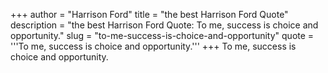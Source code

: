 +++
author = "Harrison Ford"
title = "the best Harrison Ford Quote"
description = "the best Harrison Ford Quote: To me, success is choice and opportunity."
slug = "to-me-success-is-choice-and-opportunity"
quote = '''To me, success is choice and opportunity.'''
+++
To me, success is choice and opportunity.

